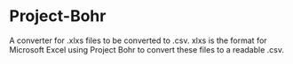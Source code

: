 # Project-Bohr
A converter for .xlxs files to be converted to .csv. xlxs is the format for Microsoft Excel using Project Bohr to convert these files to a readable .csv. 
